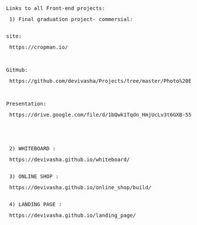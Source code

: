 <pre>Links to all Front-end projects:</pre>
<pre>
 1) Final graduation project- commersial:
  <pre>site:</pre> https://cropman.io/
  <pre>GitHub:</pre> https://github.com/devivasha/Projects/tree/master/Photo%20Editor/final_project
  <pre>Presentation:</pre> https://drive.google.com/file/d/1bQwk1Tqdn_HmjUcLv3t6GXB-559FP5qe/view?usp=sharing
 </pre>
 <pre>
 <pre> 2) WHITEBOARD :</pre> https://devivasha.github.io/whiteboard/
 <pre> 3) ONLINE SHOP :</pre> https://devivasha.github.io/online_shop/build/
 <pre> 4) LANDING PAGE :</pre> https://devivasha.github.io/landing_page/
 </pre>
</pre>
